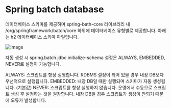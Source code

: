 # Spring batch database
 데이터베이스 스키마를 제공하며 spring-bath-core 라이브러리 내 /org/springframework/batch/core 하위에 데이터베이스 유형별로 제공합니다. 아래는 h2 데이터베이스 스키마 파일입니다.
  
![image](https://user-images.githubusercontent.com/54339804/236992122-7c9bef10-b0b4-4bcc-b8b4-dea35e4ec6ce.png)

자동 생성 시 spring.batch.jdbc.initialize-schema 설정은 ALWAYS, EMBEDDED, NEVER로 설정이 가능합니다.

ALWAYS: 스크립트를 항상 실행합니다. RDBMS 설정이 되어 있을 경우 내장 DB보다 우선적으로 실행됩니다.
EMBEDDED: 내장 DB일 때만 실행되며 스키마가 자동 생성됩니다. (기본값)
NEVER: 스크립트를 항상 실행하지 않습니다. 운영에서 수동으로 스크립트 생성 후 설정하는 것을 권장합니다. 내장 DB일 경우 스크립트가 생성이 안되기 때문에 오류가 발생합니다.
